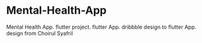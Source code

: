 # Mental-Health-App
Mental Health App. flutter project. flutter App. dribbble design to flutter App. design from Choirul Syafril
